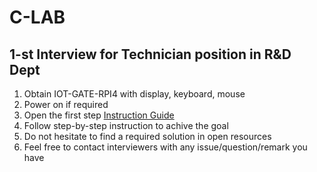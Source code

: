 # C-LAB
## 1-st Interview for Technician position in R&D Dept


1. Obtain IOT-GATE-RPI4 with display, keyboard, mouse
3. Power on if required
4. Open the first step [Instruction Guide](https://github.com/compulab-yokneam/Documentation/blob/master/new_employee_training/interview/technician/task-02.md)
5. Follow step-by-step instruction to achive the goal
6. Do not hesitate to find a required solution in open resources
7. Feel free to contact interviewers with any issue/question/remark you have
